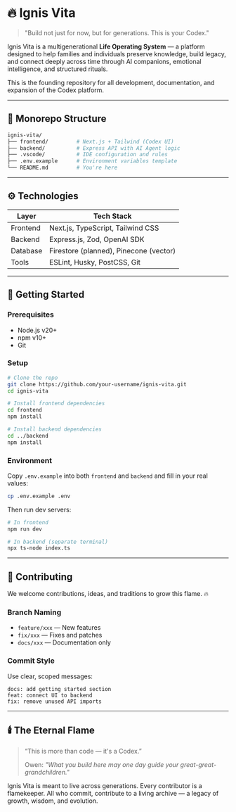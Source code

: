 # 🔥 Ignis Vita

> "Build not just for now, but for generations. This is your Codex."

Ignis Vita is a multigenerational **Life Operating System** — a platform designed to help families and individuals preserve knowledge, build legacy, and connect deeply across time through AI companions, emotional intelligence, and structured rituals.

This is the founding repository for all development, documentation, and expansion of the Codex platform.

---

## 📁 Monorepo Structure

```bash
ignis-vita/
├── frontend/         # Next.js + Tailwind (Codex UI)
├── backend/          # Express API with AI Agent logic
├── .vscode/          # IDE configuration and rules
├── .env.example      # Environment variables template
└── README.md         # You're here
```

---

## ⚙️ Technologies

| Layer     | Tech Stack                             |
|-----------|----------------------------------------|
| Frontend  | Next.js, TypeScript, Tailwind CSS      |
| Backend   | Express.js, Zod, OpenAI SDK            |
| Database  | Firestore (planned), Pinecone (vector) |
| Tools     | ESLint, Husky, PostCSS, Git            |

---

## 🚀 Getting Started

### Prerequisites
- Node.js v20+
- npm v10+
- Git

### Setup
```bash
# Clone the repo
git clone https://github.com/your-username/ignis-vita.git
cd ignis-vita

# Install frontend dependencies
cd frontend
npm install

# Install backend dependencies
cd ../backend
npm install
```

### Environment
Copy `.env.example` into both `frontend` and `backend` and fill in your real values:
```bash
cp .env.example .env
```

Then run dev servers:
```bash
# In frontend
npm run dev

# In backend (separate terminal)
npx ts-node index.ts
```

---

## 🤝 Contributing

We welcome contributions, ideas, and traditions to grow this flame. 🔥

### Branch Naming
- `feature/xxx` — New features
- `fix/xxx` — Fixes and patches
- `docs/xxx` — Documentation only

### Commit Style
Use clear, scoped messages:
```
docs: add getting started section
feat: connect UI to backend
fix: remove unused API imports
```

---

## 🕯️ The Eternal Flame

> “This is more than code — it's a Codex.”
>
>  Owen: *"What you build here may one day guide your great-great-grandchildren."*

Ignis Vita is meant to live across generations. Every contributor is a flamekeeper. All who commit, contribute to a living archive — a legacy of growth, wisdom, and evolution.